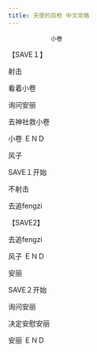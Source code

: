 ```yaml
---
title: 天使的双枪 中文攻略
---
```


                小卷



【SAVE１】

射击

看着小卷

询问安丽

去神社救小卷



小卷 ＥＮＤ



风子



SAVE１开始



不射击

去追fengzi

【SAVE2】

去追fengzi



风子 ＥＮＤ



安丽



SAVE２开始



询问安丽

决定安慰安丽



安丽 ＥＮＤ


              
